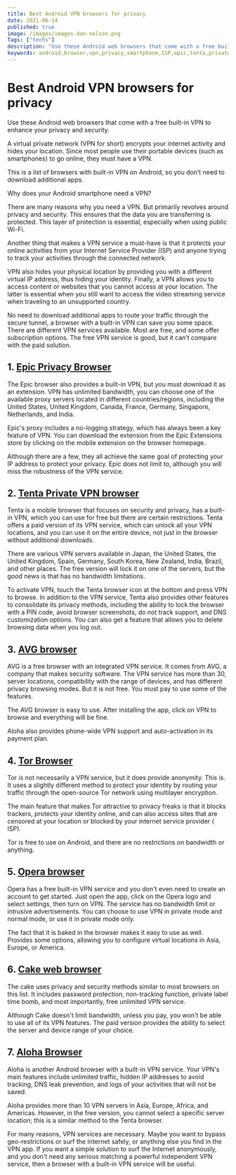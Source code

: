```yaml
---
title: Best Android VPN browsers for privacy
date: 2021-06-14
published: true
image: /images/images-dan-nelson.png
Tags: ["techs"]
description: "Use these Android web browsers that come with a free built-in VPN to enhance your privacy and security.A virtual private network (VPN for short) encrypts your internet activity and hides your location. Since most people use their portable devices (such as smartphones) to go online, they must have a VPN.This is a list of browsers with built-in VPN on Android, so you don’t need to download additional apps."
keywords: android,browser,vpn,privacy,smartphone,ISP,epic,tenta,private,avg,tor,opera,cake,web,aloha
---
```


# Best Android VPN browsers for privacy

Use these Android web browsers that come with a free built-in VPN to enhance your privacy and security.

A virtual private network (VPN for short) encrypts your internet activity and hides your location. Since most people use their portable devices (such as smartphones) to go online, they must have a VPN.

This is a list of browsers with built-in VPN on Android, so you don’t need to download additional apps.

Why does your Android smartphone need a VPN?

There are many reasons why you need a VPN. But primarily revolves around privacy and security. This ensures that the data you are transferring is protected. This layer of protection is essential, especially when using public Wi-Fi.

Another thing that makes a VPN service a must-have is that it protects your online activities from your Internet Service Provider (ISP) and anyone trying to track your activities through the connected network.

VPN also hides your physical location by providing you with a different virtual IP address, thus hiding your identity. Finally, a VPN allows you to access content or websites that you cannot access at your location. The latter is essential when you still want to access the video streaming service when traveling to an unsupported country.

No need to download additional apps to route your traffic through the secure tunnel, a browser with a built-in VPN can save you some space. There are different VPN services available. Most are free, and some offer subscription options. The free VPN service is good, but it can’t compare with the paid solution.

## 1. [Epic Privacy Browser](https://play.google.com/store/apps/details?id=com.epic.browser&hl=en_IN&gl=US)

The Epic browser also provides a built-in VPN, but you must download it as an extension. VPN has unlimited bandwidth, you can choose one of the available proxy servers located in different countries/regions, including the United States, United Kingdom, Canada, France, Germany, Singapore, Netherlands, and India.

Epic's proxy includes a no-logging strategy, which has always been a key feature of VPN. You can download the extension from the Epic Extensions store by clicking on the mobile extension on the browser homepage.

Although there are a few, they all achieve the same goal of protecting your IP address to protect your privacy. Epic does not limit to, although you will miss the robustness of the VPN service.

## 2. [Tenta Private VPN browser](https://play.google.com/store/apps/details?id=com.tenta.android&hl=en_IN&gl=US)

Tenta is a mobile browser that focuses on security and privacy, has a built-in VPN, which you can use for free but there are certain restrictions. Tenta offers a paid version of its VPN service, which can unlock all your VPN locations, and you can use it on the entire device, not just in the browser without additional downloads.

There are various VPN servers available in Japan, the United States, the United Kingdom, Spain, Germany, South Korea, New Zealand, India, Brazil, and other places. The free version will lock it on one of the servers, but the good news is that has no bandwidth limitations.

To activate VPN, touch the Tenta browser icon at the bottom and press VPN to browse. In addition to the VPN service, Tenta also provides other features to consolidate its privacy methods, including the ability to lock the browser with a PIN code, avoid browser screenshots, do not track support, and DNS customization options. You can also get a feature that allows you to delete browsing data when you log out.

## 3. [AVG browser](https://play.google.com/store/apps/details?id=com.avg.android.secure.browser&hl=en_IN&gl=US)

AVG is a free browser with an integrated VPN service. It comes from AVG, a company that makes security software. The VPN service has more than 30, server locations, compatibility with the range of devices, and has different privacy browsing modes. But it is not free. You must pay to use some of the features.

The AVG browser is easy to use. After installing the app, click on VPN to browse and everything will be fine.

Aloha also provides phone-wide VPN support and auto-activation in its payment plan.

## 4. [Tor Browser](https://play.google.com/store/apps/details?id=org.torproject.torbrowser&hl=en_IN&gl=US)

Tor is not necessarily a VPN service, but it does provide anonymity. This is. It uses a slightly different method to protect your identity by routing your traffic through the open-source Tor network using multilayer encryption.

The main feature that makes Tor attractive to privacy freaks is that it blocks trackers, protects your identity online, and can also access sites that are censored at your location or blocked by your internet service provider ( ISP).

Tor is free to use on Android, and there are no restrictions on bandwidth or anything.

## 5. [Opera browser](https://play.google.com/store/apps/details?id=com.opera.browser&hl=en_IN&gl=US)

Opera has a free built-in VPN service and you don't even need to create an account to get started. Just open the app, click on the Opera logo and select settings, then turn on VPN. The service has no bandwidth limit or intrusive advertisements. You can choose to use VPN in private mode and normal mode, or use it in private mode only.

The fact that it is baked in the browser makes it easy to use as well. Provides some options, allowing you to configure virtual locations in Asia, Europe, or America.

## 6. [Cake web browser](https://play.google.com/store/apps/details?id=com.cake.browser&hl=en_IN&gl=US)

The cake uses privacy and security methods similar to most browsers on this list. It includes password protection, non-tracking function, private label time bomb, and most importantly, free unlimited VPN service.

Although Cake doesn't limit bandwidth, unless you pay, you won't be able to use all of its VPN features. The paid version provides the ability to select the server and device range of your choice.

## 7. [Aloha Browser](https://play.google.com/store/apps/details?id=com.aloha.browser&hl=en_IN&gl=US)

Aloha is another Android browser with a built-in VPN service. Your VPN's main features include unlimited traffic, hidden IP addresses to avoid tracking, DNS leak prevention, and logs of your activities that will not be saved.

Aloha provides more than 10 VPN servers in Asia, Europe, Africa, and Americas. However, in the free version, you cannot select a specific server location; this is a similar method to the Tenta browser.

For many reasons, VPN services are necessary. Maybe you want to bypass geo-restrictions or surf the Internet safely, or anything else you find in the VPN app.
If you want a simple solution to surf the Internet anonymously, and you don't need any serious matching a powerful independent VPN service, then a browser with a built-in VPN service will be useful.
